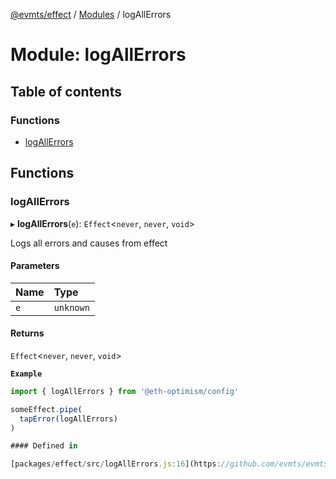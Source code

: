 [@evmts/effect](../README.md) / [Modules](../modules.md) / logAllErrors

# Module: logAllErrors

## Table of contents

### Functions

- [logAllErrors](logAllErrors.md#logallerrors)

## Functions

### logAllErrors

▸ **logAllErrors**(`e`): `Effect`<`never`, `never`, `void`\>

Logs all errors and causes from effect

#### Parameters

| Name | Type |
| :------ | :------ |
| `e` | `unknown` |

#### Returns

`Effect`<`never`, `never`, `void`\>

**`Example`**

```typescript
import { logAllErrors } from '@eth-optimism/config'

someEffect.pipe(
  tapError(logAllErrors)
)

#### Defined in

[packages/effect/src/logAllErrors.js:16](https://github.com/evmts/evmts-monorepo/blob/main/packages/effect/src/logAllErrors.js#L16)
